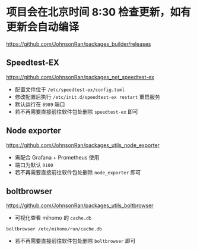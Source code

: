 
# 项目会在北京时间 8:30 检查更新，如有更新会自动编译
https://github.com/JohnsonRan/packages_builder/releases
## Speedtest-EX
https://github.com/JohnsonRan/packages_net_speedtest-ex
- 配置文件位于 `/etc/speedtest-ex/config.toml`
- 修改配置后执行 `/etc/init.d/speedtest-ex restart` 重启服务
- 默认运行在 `8989` 端口
- 若不再需要直接前往软件包处删除 `speedtest-ex` 即可

## Node exporter
https://github.com/JohnsonRan/packages_utils_node_exporter
- 需配合 Grafana + Prometheus 使用
- 端口为默认 `9100`
- 若不再需要直接前往软件包处删除 `node_exporter` 即可

## boltbrowser
https://github.com/JohnsonRan/packages_utils_boltbrowser
- 可视化查看 mihomo 的 `cache.db`
```
boltbrowser /etc/mihomo/run/cache.db
```
- 若不再需要直接前往软件包处删除 `boltbrowser` 即可